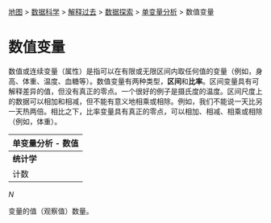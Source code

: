 [地图](data_mining_map.htm) > [数据科学](data_mining.htm) > [解释过去](explaining_the_past.htm) > [数据探索](data_exploration.htm) > [单变量分析](univariate_analysis.htm) > 数值变量

# 数值变量

数值或连续变量（属性）是指可以在有限或无限区间内取任何值的变量（例如，身高、体重、温度、血糖等）。数值变量有两种类型，**区间**和**比率**。区间变量具有可解释差异的值，但没有真正的零点。一个很好的例子是摄氏度的温度。区间尺度上的数据可以相加和相减，但不能有意义地相乘或相除。例如，我们不能说一天比另一天热两倍。相比之下，比率变量具有真正的零点，可以相加、相减、相乘或相除（例如，体重）。

| 单变量分析 - 数值 |
| --- |
| **统计学** | **可视化** | **方程** | **描述** |
| 计数 | 直方图 |

*N*

变量的值（观察值）数量。
